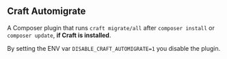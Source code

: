 ## Craft Automigrate

A Composer plugin that runs `craft migrate/all` after `composer install` or `composer update`, **if Craft is installed**.

By setting the ENV var `DISABLE_CRAFT_AUTOMIGRATE=1` you disable the plugin.
